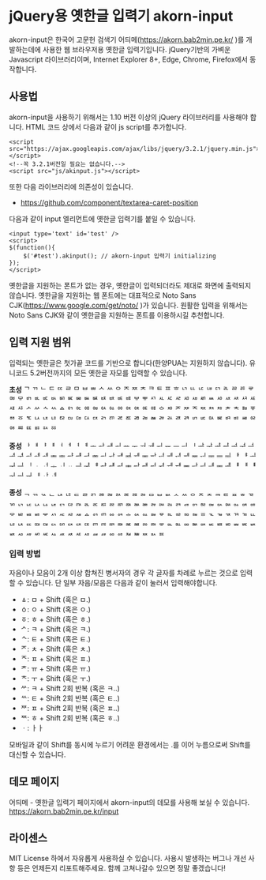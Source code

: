 # jQuery용 옛한글 입력기 akorn-input

akorn-input은 한국어 고문헌 검색기 어듸메(https://akorn.bab2min.pe.kr/ )를 개발하는데에 사용한 웹 브라우저용 옛한글 입력기입니다.
jQuery기반의 가벼운 Javascript 라이브러리이며, Internet Explorer 8+, Edge, Chrome, Firefox에서 동작합니다.

## 사용법
akorn-input을 사용하기 위해서는 1.10 버전 이상의 jQuery 라이브러리를 사용해야 합니다. HTML 코드 상에서 다음과 같이 js script를 추가합니다.

    <script src="https://ajax.googleapis.com/ajax/libs/jquery/3.2.1/jquery.min.js"></script>
    <!--꼭 3.2.1버전일 필요는 없습니다.-->
    <script src="js/akinput.js"></script>

또한 다음 라이브러리에 의존성이 있습니다.
* https://github.com/component/textarea-caret-position

다음과 같이 input 엘리먼트에 옛한글 입력기를 붙일 수 있습니다.

    <input type='text' id='test' />
    <script>
    $(function(){
        $('#test').akinput(); // akorn-input 입력기 initializing
    });
    </script>

옛한글을 지원하는 폰트가 없는 경우, 옛한글이 입력되더라도 제대로 화면에 출력되지 않습니다. 
옛한글을 지원하는 웹 폰트에는 대표적으로 Noto Sans CJK(https://www.google.com/get/noto/ )가 있습니다. 원활한 입력을 위해서는 Noto Sans CJK와 같이 옛한글을 지원하는 폰트를 이용하시길 추천합니다.


## 입력 지원 범위
입력되는 옛한글은 첫가끝 코드를 기반으로 합니다(한양PUA는 지원하지 않습니다). 유니코드 5.2버전까지의 모든 옛한글 자모를 입력할 수 있습니다.

**초성** ᄀ ᄁ ᄂ ᄃ ᄄ ᄅ ᄆ ᄇ ᄈ ᄉ ᄊ ᄋ ᄌ ᄍ ᄎ ᄏ ᄐ ᄑ ᄒ ᄓ ᄔ ᄕ ᄖ ᄗ ᄘ ᄙ ᄚ ᄛ ᄜ ᄝ ᄞ ᄟ ᄠ ᄡ ᄢ ᄣ ᄤ ᄥ ᄦ ᄧ ᄨ ᄩ ᄪ ᄫ ᄬ ᄭ ᄮ ᄯ ᄰ ᄱ ᄲ ᄳ ᄴ ᄵ ᄶ ᄷ ᄸ ᄹ ᄺ ᄻ ᄼ ᄽ ᄾ ᄿ ᅀ ᅁ ᅂ ᅃ ᅄ ᅅ ᅆ ᅇ ᅈ ᅉ ᅊ ᅋ ᅌ ᅍ ᅎ ᅏ ᅐ ᅑ ᅒ ᅓ ᅔ ᅕ ᅖ ᅗ ᅘ ᅙ ᅚ ᅛ ᅜ ᅝ ᅞ ꥠ ꥡ ꥢ ꥣ ꥤ ꥥ ꥦ ꥧ ꥨ ꥩ ꥪ ꥫ ꥬ ꥭ ꥮ ꥯ ꥰ ꥱ ꥲ ꥳ ꥴ ꥵ ꥶ ꥷ ꥸ ꥹ ꥺ ꥻ ꥼ 

**중성** ᅡ ᅢ ᅣ ᅤ ᅥ ᅦ ᅧ ᅨ ᅩ ᅪ ᅫ ᅬ ᅭ ᅮ ᅯ ᅰ ᅱ ᅲ ᅳ ᅴ ᅵ ᅶ ᅷ ᅸ ᅹ ᅺ ᅻ ᅼ ᅽ ᅾ ᅿ ᆀ ᆁ ᆂ ᆃ ᆄ ᆅ ᆆ ᆇ ᆈ ᆉ ᆊ ᆋ ᆌ ᆍ ᆎ ᆏ ᆐ ᆑ ᆒ ᆓ ᆔ ᆕ ᆖ ᆗ ᆘ ᆙ ᆚ ᆛ ᆜ ᆝ ᆞ ᆟ ᆠ ᆡ ᆢ ᆣ ᆤ ᆥ ᆦ ᆧ ힰ ힱ ힲ ힳ ힴ ힵ ힶ ힷ ힸ ힹ ힺ ힻ ힼ ힽ ힾ ힿ ퟀ ퟁ ퟂ ퟃ ퟄ ퟅ ퟆ 

**종성** ᆨ ᆩ ᆪ ᆫ ᆬ ᆭ ᆮ ᆯ ᆰ ᆱ ᆲ ᆳ ᆴ ᆵ ᆶ ᆷ ᆸ ᆹ ᆺ ᆻ ᆼ ᆽ ᆾ ᆿ ᇀ ᇁ ᇂ ᇃ ᇄ ᇅ ᇆ ᇇ ᇈ ᇉ ᇊ ᇋ ᇌ ᇍ ᇎ ᇏ ᇐ ᇑ ᇒ ᇓ ᇔ ᇕ ᇖ ᇗ ᇘ ᇙ ᇚ ᇛ ᇜ ᇝ ᇞ ᇟ ᇠ ᇡ ᇢ ᇣ ᇤ ᇥ ᇦ ᇧ ᇨ ᇩ ᇪ ᇫ ᇬ ᇭ ᇮ ᇯ ᇰ ᇱ ᇲ ᇳ ᇴ ᇵ ᇶ ᇷ ᇸ ᇹ ᇺ ᇻ ᇼ ᇽ ᇾ ᇿ ퟋ ퟌ ퟍ ퟎ ퟏ ퟐ ퟑ ퟒ ퟓ ퟔ ퟕ ퟖ ퟗ ퟘ ퟙ ퟚ ퟛ ퟜ ퟝ ퟞ ퟟ ퟠ ퟡ ퟢ ퟣ ퟤ ퟥ ퟦ ퟧ ퟨ ퟩ ퟪ ퟫ ퟬ ퟭ ퟮ ퟯ ퟰ ퟱ ퟲ ퟳ ퟴ ퟵ ퟶ ퟷ ퟸ ퟹ ퟺ ퟻ 

### 입력 방법
자음이나 모음이 2개 이상 합쳐진 병서자의 경우 각 글자를 차례로 누르는 것으로 입력할 수 있습니다. 단 일부 자음/모음은 다음과 같이 눌러서 입력해야합니다.

* ㅿ: ㅁ + Shift (혹은 ㅁ.)
* ㆁ: ㅇ + Shift (혹은 ㅇ.)
* ㆆ: ㅎ + Shift (혹은 ㅎ.)
* ᄼ: ㅋ + Shift (혹은 ㅋ.)
* ᄾ: ㅌ + Shift (혹은 ㅌ.)
* ᅎ: ㅊ + Shift (혹은 ㅊ.)
* ᅐ: ㅍ + Shift (혹은 ㅍ.)
* ᅔ: ㅠ + Shift (혹은 ㅠ.)
* ᅕ: ㅜ + Shift (혹은 ㅜ.)
* ᄽ: ㅋ + Shift 2회 반복 (혹은 ㅋ..)
* ᄿ: ㅌ + Shift 2회 반복 (혹은 ㅌ..)
* ᅏ: ㅍ + Shift 2회 반복 (혹은 ㅍ..)
* ᅑ: ㅎ + Shift 2회 반복 (혹은 ㅎ..)
* ㆍ: ㅏㅏ

모바일과 같이 Shift를 동시에 누르기 어려운 환경에서는 .를 이어 누름으로써 Shift를 대신할 수 있습니다.


## 데모 페이지
어듸메 - 옛한글 입력기 페이지에서 akorn-input의 데모를 사용해 보실 수 있습니다.
https://akorn.bab2min.pe.kr/input

## 라이센스
MIT License 하에서 자유롭게 사용하실 수 있습니다. 사용시 발생하는 버그나 개선 사항 등은 언제든지 리포트해주세요.
함께 고쳐나갈수 있으면 정말 좋겠습니다!
